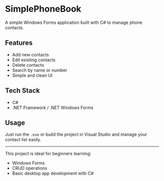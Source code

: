 # SimplePhoneBook

A simple Windows Forms application built with C# to manage phone contacts.

## Features
- Add new contacts
- Edit existing contacts
- Delete contacts
- Search by name or number
- Simple and clean UI

## Tech Stack
- C#
- .NET Framework / .NET Windows Forms

## Usage
Just run the `.exe` or build the project in Visual Studio and manage your contact list easily.

---

This project is ideal for beginners learning:
- Windows Forms
- CRUD operations
- Basic desktop app development with C#
